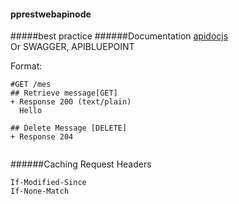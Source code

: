#### pprestwebapinode
#####best practice
######Documentation
[apidocjs](apidocjs.com)  
Or
SWAGGER, APIBLUEPOINT   

Format:
```
#GET /mes
## Retrieve message[GET]
+ Response 200 (text/plain)
  Hello
  
## Delete Message [DELETE]
+ Response 204
  
```

######Caching
Request Headers
```
If-Modified-Since  
If-None-Match
```



